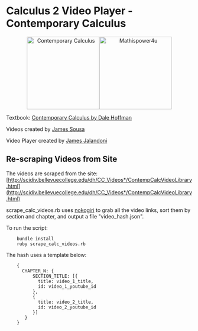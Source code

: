 # Calculus 2 Video Player -  Contemporary Calculus

<center><img src="http://www.opentextbookstore.com/covers/hoffmancalc1.jpg" width="196" height="196" alt="Contemporary Calculus"><img src="https://yt3.ggpht.com/-ss1R1LMzxKk/AAAAAAAAAAI/AAAAAAAAAAA/jsQ17GsKAKo/s100-c-k-no/photo.jpg" width="196" height="196" alt="Mathispower4u"></center>

Textbook: [Contemporary Calculus by Dale Hoffman](http://scidiv.bellevuecollege.edu/dh/Calculus_all/Calculus_all.html)

Videos created by [James Sousa](http://www.mathispower4u.com/)

Video Player created by [James Jalandoni](https://www.linkedin.com/in/jamesjalandoni)

## Re-scraping Videos from Site

The videos are scraped from the site: [http://scidiv.bellevuecollege.edu/dh/CC_Videos*/ContempCalcVideoLibrary.html](http://scidiv.bellevuecollege.edu/dh/CC_Videos*/ContempCalcVideoLibrary.html)

scrape_calc_videos.rb uses [nokogiri](https://github.com/sparklemotion/nokogiri) to grab all the video links, sort them by section and chapter, and output a file "video_hash.json".

To run the script:

```
    bundle install
    ruby scrape_calc_videos.rb
```

The hash uses a template below:

```
    {
      CHAPTER_N: {
          SECTION_TITLE: [{
            title: video_1_title,
            id: video_1_youtube_id
          },
          {
            title: video_2_title,
            id: video_2_youtube_id
          }]
       }
    }
```

